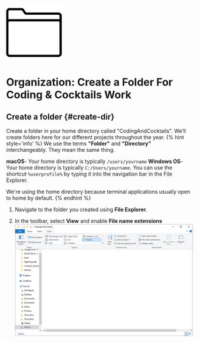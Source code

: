 ![](images/folder.png)

# Organization: Create a Folder For Coding & Cocktails Work

## Create a folder {#create-dir}
Create a folder in your home directory called "CodingAndCocktails". We’ll create folders here for our different projects throughout the year.
{% hint style='info' %}
We use the terms **"Folder"** and **"Directory"** interchangeably.  They mean the same thing.

**macOS**- Your home directory is typically `/users/yourname` 
**Windows OS**- Your home directory is typically `C:/Users/yourname`. You can use the shortcut `%userprofile%` by typing it into the navigation bar in the File Explorer.

We're using the home directory because terminal applications usually open to home by default. 
{% endhint %}


<!--sec data-title="Windows Only: Enable viewing file extensions" data-id="section0" data-show=true data-collapse=true ces-->
1. Navigate to the folder you created using **File Explorer**.

1. In the toolbar, select **View** and enable **File name extensions**
![](images/view-extensions.png)
<!--endsec-->
